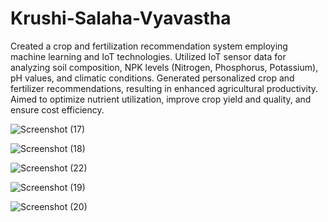 # Krushi-Salaha-Vyavastha
Created a crop and fertilization recommendation system employing machine learning and IoT technologies. 
Utilized IoT sensor data for analyzing soil composition, NPK levels (Nitrogen, Phosphorus, Potassium), pH values, and climatic conditions. 
Generated personalized crop and fertilizer recommendations, resulting in enhanced agricultural productivity. 
Aimed to optimize nutrient utilization, improve crop yield and quality, and ensure cost efficiency.



![Screenshot (17)](https://github.com/chandrashekarreddyv/Krushi-Salaha-Vyavastha/assets/147227569/fe97660c-9325-4363-9c8a-8987672178e4)

![Screenshot (18)](https://github.com/chandrashekarreddyv/Krushi-Salaha-Vyavastha/assets/147227569/cf82d462-b0b8-46dc-a178-2a4fd763eea3)

![Screenshot (22)](https://github.com/chandrashekarreddyv/Krushi-Salaha-Vyavastha/assets/147227569/97d64705-3006-47b3-b8de-05c8f2c428eb)

![Screenshot (19)](https://github.com/chandrashekarreddyv/Krushi-Salaha-Vyavastha/assets/147227569/4e193244-a3c8-4256-9ac3-b3c145e6c567)

![Screenshot (20)](https://github.com/chandrashekarreddyv/Krushi-Salaha-Vyavastha/assets/147227569/26650390-b6c4-46ab-95e8-983d12fb2fa5)
